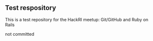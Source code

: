 <h2>Test respository</h2>

This is a test repository for the HackRI meetup: Git/GitHub and Ruby on Rails

not committed